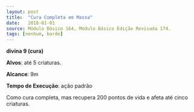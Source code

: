 ```yaml
---
layout: post
title:  "Cura Completa em Massa"
date:   2018-01-01
source: Módulo Básico 164, Módulo Básico Edição Revisada 174.
tags: [nenhum, bardo]
---
```


**divina 9 (cura)**

**Alvos**: até 5 criaturas.

**Alcance**: 9m

**Tempo de Execução**: ação padrão

Como cura completa, mas recupera 200 pontos de vida e afeta até cinco criaturas.
